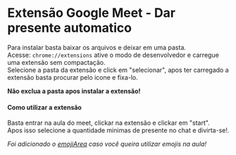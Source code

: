 # Extensão Google Meet - Dar presente automatico  
  
Para instalar basta baixar os arquivos e deixar em uma pasta.  
Acesse: `chrome://extensions` ative o modo de desenvolvedor e carregue uma extensão sem compactação.  
Selecione a pasta da extensão e click em "selecionar", apos ter carregado a extensão basta procurar pelo icone e fixa-lo.   
      
**Não exclua a pasta apos instalar a extensão!**  

#### Como utilizar a extensão ##  
  
Basta entrar na aula do meet, clickar na extensão e clickar em "start".  
Apos isso selecione a quantidade minimas de presente no chat e divirta-se!.  
  
*Foi adicionado o [emojiArea](https://github.com/dgrfps/EmojiArea) caso você queira utilizar emojis na aula!*
